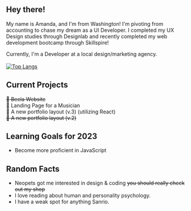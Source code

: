 ## Hey there!
My name is Amanda, and I'm from Washington! I'm pivoting from accounting to chase my dream as a UI Developer. I completed my UX Design studies through Designlab and recently completed my web development bootcamp through Skillspire! 

Currently, I'm a Developer at a local design/marketing agency. <br /><br />
[![Top Langs](https://github-readme-stats.vercel.app/api/top-langs/?username=mandakima&layout=compact&count_private=true&theme=rose_pine)](https://github.com/anuraghazra/github-readme-stats)

## Current Projects
~~🐝 Beela Website~~ <br /> 
🎤 Landing Page for a Musician <br />
🎨 A new portfolio layout (v.3) (utilizing React) <br />
~~🎨 A new portfolio layout (v.2)~~<br />

## Learning Goals for 2023
- Become more proficient in JavaScript <br /> 

## Random Facts 
* Neopets got me interested in design & coding ~~you should really check out my shop~~
* I love reading about human and personality psychology.
* I have a weak spot for anything Sanrio.
